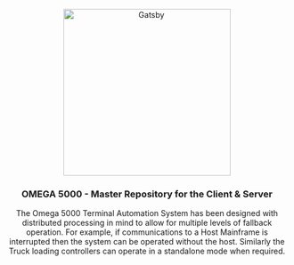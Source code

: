 <p align="center">
  <a href="http://www.diamondkey.com/products/omega-5000/">
    <img alt="Gatsby" src="http://www.diamondkey.com/wp-content/uploads/2016/05/Omega-5000.png" width="300" />
  </a>
</p>

<h3 align="center">
  OMEGA 5000 - Master Repository for the Client & Server
</h3>
<p align="center">
  The Omega 5000 Terminal Automation System has been designed with distributed processing in mind to allow for multiple levels of fallback operation. For example, if communications to a Host Mainframe is interrupted then the system can be operated without the host. Similarly the Truck loading controllers can operate in a standalone mode when required.
</p>
